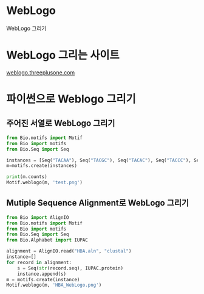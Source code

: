 # WebLogo

WebLogo 그리기

# WebLogo 그리는 사이트

[weblogo.threeplusone.com](http://weblogo.threeplusone.com/)

# 파이썬으로 Weblogo 그리기

## 주어진 서열로 WebLogo 그리기

```python
from Bio.motifs import Motif
from Bio import motifs
from Bio.Seq import Seq

instances = [Seq("TACAA"), Seq("TACGC"), Seq("TACAC"), Seq("TACCC"), Seq("AACCC"), Seq("AATGC"), Seq("AATGC")]
m=motifs.create(instances)

print(m.counts)
Motif.weblogo(m, 'test.png')
```

## Mutiple Sequence Alignment로 WebLogo 그리기

```python
from Bio import AlignIO
from Bio.motifs import Motif
from Bio import motifs
from Bio.Seq import Seq
from Bio.Alphabet import IUPAC

alignment = AlignIO.read("HBA.aln", "clustal")
instance=[]
for record in alignment:
    s = Seq(str(record.seq), IUPAC.protein)
    instance.append(s)
m = motifs.create(instance)
Motif.weblogo(m, 'HBA_WebLogo.png')
```
